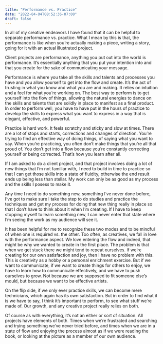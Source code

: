 ```yaml
---
title: "Performance vs. Practice"
date: "2022-04-04T08:52:36-07:00"
draft: false
---
```


In all of my creative endeavors I have found that it can be helpful to separate performance vs. practice. What I mean by this is that, the performance is like when you’re actually making a piece, writing a story, going for it with an actual illustrated project.

Client projects are performance, anything you put out into the world is performance. It’s essentially anything that you put your intention into and that you create for the sake of communicating your message.

Performance is where you take all the skills and talents and processes you have and you allow yourself to get into the flow and create. It’s the act of trusting in what you know and what you are and making. It relies on intuition and a feel for what you’re working on. The best way to perform is to get yourself into the flow of things, allowing the natural energies to dance on the skills and talents that are solidly in place to manifest as a final product. In order to perform well, you have to have put in the hours of practice to develop the skills to express what you want to express in a way that is elegant, effective, and powerful.

Practice is hard work. It feels scratchy and sticky and slow at times. There are a lot of stops and starts, corrections and changes of direction. You’re trying to find an effective way of doing things, of saying what you want to say. When you’re practicing, you often don’t make things that you’re all that proud of. You don’t get into a flow because you’re constantly correcting yourself or being corrected. That’s how you learn after all.

If I am asked to do a client project, and that project involves doing a lot of new things that I’m not familiar with, I need to build in time to practice so that I can get those skills into a state of fluidity, otherwise the end result ends up being less than stellar. My work can only be as good as my process and the skills I posess to make it.

Any time I need to do something new, something I’ve never done before, I’ve got to make sure I take the step to do studies and practice the techniques and get my process for doing that new thing really in place so that I don’t have to think about it when I’m creating. If I have to keep stopping myself to learn something new, I can never enter that state where I’m seeing the work as my audience will see it.

It has been helpful for me to recognize these two modes and to be mindful of when one is required vs. the other. Too often, as creatives, we fall in love with the performance aspect. We love entering the flow and indeed, that might be why we wanted to create in the first place. The problem is that when we get stuck there we might tend to repeat ourselves. If we’re creating for our own satisfaction and joy, then I have no problem with this. This is creativity as a hobby or a personal enrichment exercise. But if we want to communicate, if we want to create things for others to enjoy, we have to learn how to communicate effectively, and we have to push ourselves to grow. Not because we are supposed to fit someone else’s mould, but because we want to be effective artists.

On the flip side, if we only ever practice skills, we can become mere technicians, which again has its own satisfaction. But in order to find what it is we have to say, I think it’s important to perform, to see what stuff we’re made of. Our growth, and any creative project really relies on both.

Of course as with everything, it’s not an either or sort of situation. All projects have elements of both. Times when we’re frustrated and searching and trying something we’ve never tried before, and times when we are in a state of flow and enjoying the process almost as if we were reading the book, or looking at the picture as a member of our own audience.
